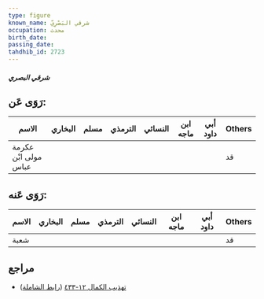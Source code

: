 ```yaml
---
type: figure
known_name: شرقي البَصْرِيّ
occupation: محدث
birth_date:
passing_date:
tahdhib_id: 2723
---
```

##### شرقي البصري

## رَوَى عَن:
| الاسم                | البخاري | مسلم | الترمذي | النسائي | ابن ماجه | أبي داود | Others |
| -------------------- | ------- | ---- | ------- | ------- | -------- | -------- | ------ |
| عكرمة مولى ابْن عباس |         |      |         |         |          |          | قد     |
## رَوَى عَنه:
| الاسم | البخاري | مسلم | الترمذي | النسائي | ابن ماجه | أبي داود | Others |
| ----- | ------- | ---- | ------- | ------- | -------- | -------- | ------ |
| شعبة  |         |      |         |         |          |          | قد     |
## مراجع
- [تهذيب الكمال ١٢-٤٣٣](obsidian://open?vault=Tahdhib-al-Kamal&file=Figures/٢٧٢٣-شرقي%20البصري) ([رابط الشاملة](https://shamela.ws/book/3722/6206))